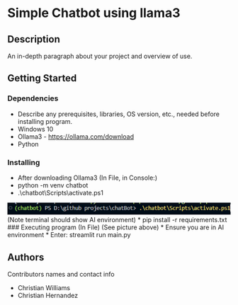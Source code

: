 # Simple Chatbot using llama3

## Description

An in-depth paragraph about your project and overview of use.

## Getting Started

### Dependencies

* Describe any prerequisites, libraries, OS version, etc., needed before installing program.
* Windows 10
* Ollama3 - https://ollama.com/download
* Python

### Installing
* After downloading Ollama3
(In File, in Console:)
* python -m venv chatbot
* .\chatbot\Scripts\activate.ps1 
<img src="./pictures/example.png" alt="">
   (Note terminal should show AI environment)
* pip install -r requirements.txt
### Executing program
(In File)
    (See picture above)
* Ensure you are in AI environment
* Enter: streamlit run main.py

## Authors

Contributors names and contact info
* Christian Williams
* Christian Hernandez
